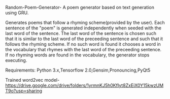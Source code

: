  Random-Poem-Generator-
A poem generator based on text generation using GRU.

Generates poems that follow a rhyming scheme(provided by the user).
Each sentence of the "poem" is generated independently when seeded with the last word of the sentence.
The last word of the sentence is chosen such that it is similar to the last word of the preceeding sentence and such that it follows the rhyming scheme.
If no such word is found it chooses a word in the vocabulary that rhymes with the last word of the preceeding sentence.
If no rhyming words are found in the vocabulary, the generator stops executing.

Requirements:
Python 3.x,Tensorflow 2.0,Gensim,Pronouncing,PyQt5  

Trained word2vec model-
https://drive.google.com/drive/folders/1yrmnKJ5h0KfIyt8ZxEiX0Y15kwzUMT9o?usp=sharing

